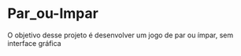 # Par_ou-Impar
 O objetivo desse projeto é desenvolver um jogo de par ou ímpar, sem interface gráfica

